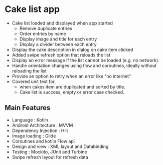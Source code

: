 # Cake list app
- Cake list loaded and displayed when app started
    - Remove duplicate entries
    - Order entries by name
    - Display image and title for each entry
    - Display a divider between each entry
- Display the cake description in dialog on cake item clicked
- Added swipe refresh option that reloads the list
- Display an error message if the list cannot be loaded (e.g. no network)
- Handle orientation changes using flow and coroutines, ideally without reloading the list
- Provide an option to retry when an error like "no internet"
- Covered unit test for,
    - when cakes item are duplicated and sorted by title.
    - Cake list is success, empty or error case checked.

## Main Features 
- Language : Kotlin
- Android Architecture : MVVM
- Dependency Injection : Hilt
- Image loading : Glide
- Coroutines and kotlin Flow api
- Design and view : XML layout and Databinding
- Testing :  Mockito, JUnit and Turbine
- Swipe refresh layout for refresh data
  
